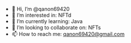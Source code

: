 - 👋 Hi, I’m @qanon69420
- 👀 I’m interested in: NFTd
- 🌱 I’m currently learning: Java
- 💞️ I’m looking to collaborate on: NFTs
- 📫 How to reach me: qanon69420@gmail.com

<!---
qanon69420/qanon69420 is a ✨ special ✨ repository because its `README.md` (this file) appears on your GitHub profile.
You can click the Preview link to take a look at your changes.
--->
